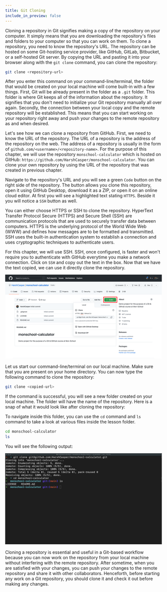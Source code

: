 ```yaml
---
title: Git Cloning
include_in_preview: false
---
```


Cloning a repository in Git signifies making a copy of the repository on your computer. It simply means that you are downloading the repository's files and folders to your computer so that you can work on them. To clone a repository, you need to know the repository's URL. The repository can be hosted on some Git-hosting service provider, like GitHub, GitLab, Bitbucket, or a self-hosted Git server. By copying the URL and pasting it into your browser along with the `git clone` command, you can clone the repository:

```sh
git clone <repository-url>
```

After you enter this command on your command-line/terminal, the folder that would be created on your local machine will come built-in with a few things. First, Git will be already present in the folder as a `.git` folder. This folder is where Git keeps all of the information about the repository. It signifies that you don't need to initialize your Git repository manually all over again. Secondly, the connection between your local copy and the remote repository will be established. This means that you can start working on your repository right away and push your changes to the remote repository as and when desired.

Let's see how we can clone a repository from GitHub. First, we need to know the URL of the repository. The URL of a repository is the address of the repository on the web. The address of a repository is usually in the form of `github.com/<username>/<repository-name>`. For the purpose of this chapter, we will use the repository `monschool-calculator` which is hosted on GitHub: `https://github.com/HarshCasper/monschool-calculator`. You can clone your own repository by using the URL of the repository that was created in previous chapter.

Navigate to the repository's URL and you will see a green `Code` button on the right side of the repository. The button allows you clone this repository, open it using GitHub Desktop, download it as a ZIP, or open it on an online cloud editor. At first you will see a highlighted text stating `HTTPS`. Beside it you will notice a `SSH` button as well.

You can either choose HTTPS or SSH to clone the repository. HyperText Transfer Protocol Secure (HTTPS) and Secure Shell (SSH) are communication protocols that are used to securely transfer data between computers. HTTPS is the underlying protocol of the World Wide Web (WWW) and defines how messages are to be formatted and transmitted. SSH uses the built-in authentication system to establish a connection and uses cryptographic techniques to authenticate users.

For this chapter, we will use SSH. SSH, once configured, is faster and won't require you to authenticate with GitHub everytime you make a network connection. Click on `SSH` and copy out the text in the box. Now that we have the text copied, we can use it directly clone the repository.

![Snapshot of the clone box of Monschool Git & GitHub course repository](../_images/git-clone-box-snapshot.png)

Let us start our command-line/terminal on our local machine. Make sure that you are present on your home directory. You can now type the following command to clone the repository:

```sh
git clone <copied-url>
```

If the command is successful, you will see a new folder created on your local machine. The folder will have the name of the repository. Here is a snap of what it would look like after cloning the repository:

To navigate inside this folder, you can use the `cd` command and `ls` command to take a look at various files inside the lesson folder.

```sh
cd monschool-calculator
ls
```

You will see the following output:

![Snapshot of the clone operation for FOSS-United's Joy repository](../_images/git-clone-operation-snapshot.png)

Cloning a repository is essential and useful in a Git-based workflow because you can now work on the repository from your local machine without interfering with the remote repository. After sometime, when you are satisfied with your changes, you can push your changes to the remote repository and share it with other collaborators. Henceforth, before starting any work on a Git repository, you should clone it and check it out before making any changes.

